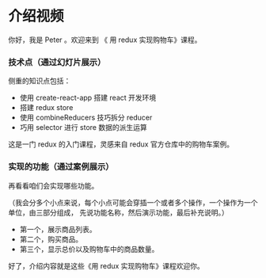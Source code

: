 # 介绍视频

你好，我是 Peter 。欢迎来到 《 用 redux 实现购物车》课程。

### 技术点（通过幻灯片展示）

侧重的知识点包括：

- 使用 create-react-app 搭建 react 开发环境
- 搭建 redux store
- 使用 combineReducers 技巧拆分 reducer 
- 巧用 selector 进行 store 数据的派生运算

这是一门 redux 的入门课程，灵感来自 redux 官方仓库中的购物车案例。

### 实现的功能（通过案例展示）

再看看咱们会实现哪些功能。

（我会分多个小点来说，每个小点可能会穿插一个或者多个操作，一个操作为一个单位，由三部分组成，
 先说功能名称，然后演示功能，最后补充说明。）

- 第一个，展示商品列表。
- 第二个，购买商品。
- 第三个，显示总价以及购物车中的商品数量。

好了，介绍内容就是这些《用 redux 实现购物车》课程欢迎你。
